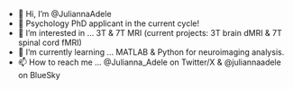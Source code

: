 - 👋 Hi, I’m @JuliannaAdele
- 💞️ Psychology PhD applicant in the current cycle! 
- 👀 I’m interested in ... 3T & 7T MRI (current projects: 3T brain dMRI & 7T spinal cord fMRI)
- 🌱 I’m currently learning ... MATLAB & Python for neuroimaging analysis.
- 📫 How to reach me ... @Julianna_Adele on Twitter/X & @juliannaadele on BlueSky

<!---
JuliannaAdele/JuliannaAdele is a ✨ special ✨ repository because its `README.md` (this file) appears on your GitHub profile.
You can click the Preview link to take a look at your changes.
--->
